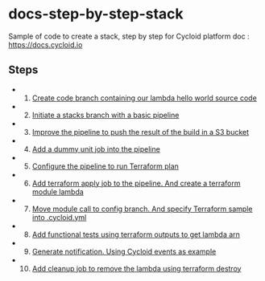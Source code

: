 # docs-step-by-step-stack

Sample of code to create a stack, step by step for Cycloid platform doc : https://docs.cycloid.io

## Steps

  * 1) [Create code branch containing our lambda hello world source code](https://github.com/cycloid-community-catalog/docs-step-by-step-stack/tree/code)
  * 2) [Initiate a stacks branch with a basic pipeline](https://github.com/cycloid-community-catalog/docs-step-by-step-stack/releases/tag/Step2)
  * 3) [Improve the pipeline to push the result of the build in a S3 bucket](https://github.com/cycloid-community-catalog/docs-step-by-step-stack/releases/tag/Step3)
  * 4) [Add a dummy unit job into the pipeline](https://github.com/cycloid-community-catalog/docs-step-by-step-stack/releases/tag/Step4)
  * 5) [Configure the pipeline to run Terraform plan](https://github.com/cycloid-community-catalog/docs-step-by-step-stack/releases/tag/Step5)
  * 6) [Add terraform apply job to the pipeline. And create a terraform module lambda](https://github.com/cycloid-community-catalog/docs-step-by-step-stack/releases/tag/Step6)
  * 7) [Move module call to config branch. And specify Terraform sample into .cycloid.yml](https://github.com/cycloid-community-catalog/docs-step-by-step-stack/releases/tag/Step7)
  * 8) [Add functional tests using terraform outputs to get lambda arn](https://github.com/cycloid-community-catalog/docs-step-by-step-stack/releases/tag/Step8)
  * 9) [Generate notification. Using Cycloid events as example](https://github.com/cycloid-community-catalog/docs-step-by-step-stack/releases/tag/Step9)
  * 10) [Add cleanup job to remove the lambda using terraform destroy](https://github.com/cycloid-community-catalog/docs-step-by-step-stack/releases/tag/Step10)
